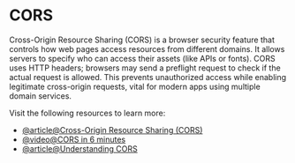 # CORS

Cross-Origin Resource Sharing (CORS) is a browser security feature that controls how web pages access resources from different domains. It allows servers to specify who can access their assets (like APIs or fonts). CORS uses HTTP headers; browsers may send a preflight request to check if the actual request is allowed. This prevents unauthorized access while enabling legitimate cross-origin requests, vital for modern apps using multiple domain services.

Visit the following resources to learn more:

- [@article@Cross-Origin Resource Sharing (CORS)](https://developer.mozilla.org/en-US/docs/Web/HTTP/CORS)
- [@video@CORS in 6 minutes](https://www.youtube.com/watch?v=PNtFSVU-YTI)
- [@article@Understanding CORS](https://rbika.com/blog/understanding-cors)
